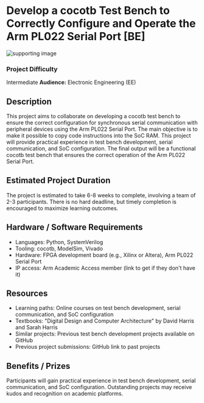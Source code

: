 # Develop a cocotb Test Bench to Correctly Configure and Operate the Arm PL022 Serial Port [BE]
![supporting image]()

### Project Difficulty
Intermediate
**Audience:** Electronic Engineering (EE)

## Description
This project aims to collaborate on developing a cocotb test bench to ensure the correct configuration for synchronous serial communication with peripheral devices using the Arm PL022 Serial Port. The main objective is to make it possible to copy code instructions into the SoC RAM. This project will provide practical experience in test bench development, serial communication, and SoC configuration. The final output will be a functional cocotb test bench that ensures the correct operation of the Arm PL022 Serial Port.

## Estimated Project Duration
The project is estimated to take 6-8 weeks to complete, involving a team of 2-3 participants. There is no hard deadline, but timely completion is encouraged to maximize learning outcomes.

## Hardware / Software Requirements
- Languages: Python, SystemVerilog
- Tooling: cocotb, ModelSim, Vivado
- Hardware: FPGA development board (e.g., Xilinx or Altera), Arm PL022 Serial Port
- IP access: Arm Academic Access member (link to get if they don't have it)

## Resources
- Learning paths: Online courses on test bench development, serial communication, and SoC configuration
- Textbooks: "Digital Design and Computer Architecture" by David Harris and Sarah Harris
- Similar projects: Previous test bench development projects available on GitHub
- Previous project submissions: GitHub link to past projects

## Benefits / Prizes
Participants will gain practical experience in test bench development, serial communication, and SoC configuration. Outstanding projects may receive kudos and recognition on academic platforms.